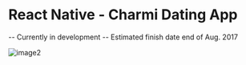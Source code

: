 # React Native  - Charmi Dating App

-- Currently in development -- Estimated finish date end of Aug. 2017

![image2](https://user-images.githubusercontent.com/25558342/28903089-3dc74f4e-77c0-11e7-8ffa-70614b617fa2.PNG)
